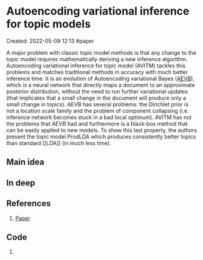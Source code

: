 # Autoencoding variational inference for topic models
Created: 2022-05-09 12:13
#paper

A major problem with classic topic model methods is that any change to the topic model requires mathematically deriving a new inference algorithm. Autoencoding variational inference for topic model (AVITM) tackles this problems and matches traditional methods in accuracy with much better inference time.
It is an evolution of Autoencoding variational Bayes ([AEVB](https://arxiv.org/pdf/1401.4082.pdf)), which is a neural network that directly maps a document to an approximate posterior distribution, without the need to run further variational updates (that implicates that a small change in the document will produce only a small change in topics). AEVB has several problems: the Dirichlet prior is not a location scale family and the problem of component collapsing (i.e. inference network becomes stuck in a bad local optimum). AVITM has not the problems that AEVB had and furthermore is a black-box method that can be easily applied to new models. To show this last property, the authors present the topic model ProdLDA which produces consistently better topics than standard [[LDA]] (in much less time).
## Main idea

## In deep

## References
1. [Paper](https://arxiv.org/pdf/1703.01488.pdf)

## Code
1. 
